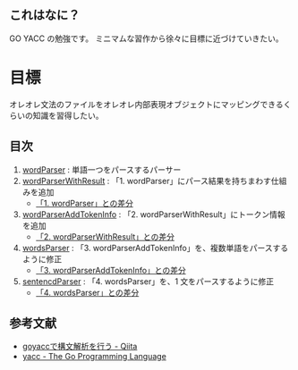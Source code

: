 これはなに？
------------

GO YACC の勉強です。
ミニマムな習作から徐々に目標に近づけていきたい。


目標
====

オレオレ文法のファイルをオレオレ内部表現オブジェクトにマッピングできるくらいの知識を習得したい。


目次
----

1. [wordParser](./wordParser) : 単語一つをパースするパーサー
2. [wordParserWithResult](./wordParserWithResult) : 「1. wordParser」にパース結果を持ちまわす仕組みを追加
    - [「1. wordParser」との差分](https://github.com/mikoto2000/MiscellaneousStudy/commit/f93c2e6db1d00615ea800a3daff8250781762a76)
3. [wordParserAddTokenInfo](./wordParserAddTokenInfo) : 「2. wordParserWithResult」にトークン情報を追加
    - [「2. wordParserWithResult」との差分](https://github.com/mikoto2000/MiscellaneousStudy/commit/d6fec4c31e667be759ce0b1706ca7626f3f5308e)
4. [wordsParser](./wordsParser) : 「3. wordParserAddTokenInfo」を、複数単語をパースするように修正
    - [「3. wordParserAddTokenInfo」との差分](https://github.com/mikoto2000/MiscellaneousStudy/commit/421d3d0ba89b2fff8cd11a4b4c910f47eddcd6df#diff-159516624c6f9ef996fcb3afae74d7ec)
5. [sentencdParser](./sentencdParser) : 「4. wordsParser」を、1 文をパースするように修正
    - [「4. wordsParser」との差分](https://github.com/mikoto2000/MiscellaneousStudy/commit/b9e0b933a9db6907995847d86051e8896484c6ef)


参考文献
--------

- [goyaccで構文解析を行う - Qiita](http://qiita.com/k0kubun/items/1b641dfd186fe46feb65)
- [yacc - The Go Programming Language](https://golang.org/cmd/yacc/)
